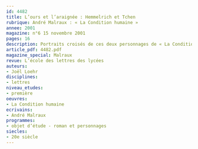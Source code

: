 ```yaml
---
id: 4482
title: L’ours et l’araignée : Hemmelrich et Tchen
rubrique: André Malraux : « La Condition humaine »
annee: 2001
magazine: n°6 15 novembre 2001
pages: 16
description: Portraits croisés de ces deux personnages de « La Condition humaine ».
article_pdf: 4482.pdf
magazine_special: Malraux
revue: L’école des lettres des lycées
auteurs:
- Joël Loehr
disciplines:
- lettres
niveau_etudes:
- première
oeuvres:
- La Condition humaine
ecrivains:
- André Malraux
programmes:
- objet d’étude - roman et personnages
siecles:
- 20e siècle
---
```

